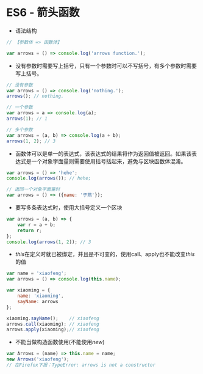 # ES6 - 箭头函数

* 语法结构
```javascript
// 【参数体 => 函数体】

var arrows = () => console.log('arrows function.');

```

* 没有参数时需要写上括号，只有一个参数时可以不写括号，有多个参数时需要写上括号。
```javascript
// 没有参数
var arrows = () => console.log('nothing.');
arrows(); // nothing.

// 一个参数
var arrows = a => console.log(a);
arrows(1); // 1

// 多个参数
var arrows = (a, b) => console.log(a + b);
arrows(1, 2); // 3
```

* 函数体可以是单一的表达式，该表达式的结果将作为返回值被返回。如果该表达式是一个对象字面量则需要使用括号括起来，避免与区块函数体混淆。
```javascript
var arrows = () => 'hehe';
console.log(arrows()); // hehe;

// 返回一个对象字面量时
var arrows = () => ({name: '子燕'});
```

* 要写多条表达式时，使用大括号定义一个区块
```javascript
var arrows = (a, b) => {
    var r = a + b;
    return r;
};
console.log(arrows(1, 2)); // 3
```

* *this*在定义时就已被绑定，并且是不可变的，使用call、apply也不能改变*this*的值

```javascript
var name = 'xiaofeng';
var arrows = () => console.log(this.name);

var xiaoming = {
	name: 'xiaoming',
	sayName: arrows
};

xiaoming.sayName();    // xiaofeng
arrows.call(xiaoming); // xiaofeng
arrows.apply(xiaoming);// xiaofeng 
```

* 不能当做构造函数使用(不能使用*new*)
```javascript
var Arrows = (name) => this.name = name;
new Arrows('xiaofeng');    
// 在Firefox下报：TypeError: arrows is not a constructor
```

